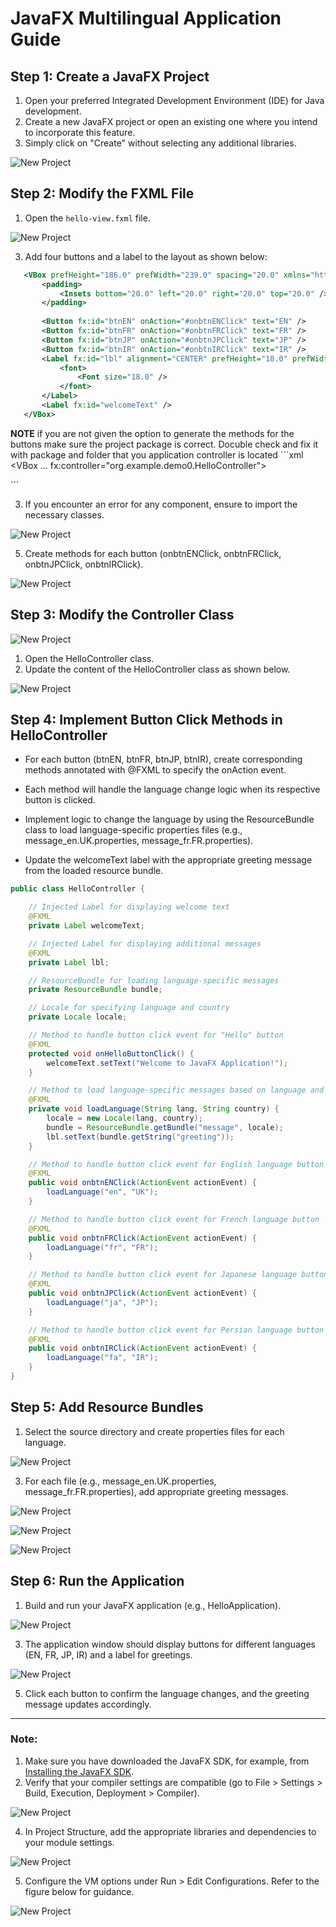 
# JavaFX Multilingual Application Guide

## Step 1: Create a JavaFX Project
1. Open your preferred Integrated Development Environment (IDE) for Java development.
2. Create a new JavaFX project or open an existing one where you intend to incorporate this feature.
3. Simply click on "Create" without selecting any additional libraries.

![New Project](/Images/jfx1.png)

## Step 2: Modify the FXML File
1. Open the `hello-view.fxml` file.

![New Project](/Images/jfx2.png)

3. Add four buttons and a label to the layout as shown below:


```xml
   <VBox prefHeight="186.0" prefWidth="239.0" spacing="20.0" xmlns="http://javafx.com/javafx/21" xmlns:fx="http://javafx.com/fxml/1" fx:controller="org.example.demo2.HelloController">
       <padding>
           <Insets bottom="20.0" left="20.0" right="20.0" top="20.0" />
       </padding>
       
       <Button fx:id="btnEN" onAction="#onbtnENClick" text="EN" />
       <Button fx:id="btnFR" onAction="#onbtnFRClick" text="FR" />
       <Button fx:id="btnJP" onAction="#onbtnJPClick" text="JP" />
       <Button fx:id="btnIR" onAction="#onbtnIRClick" text="IR" />
       <Label fx:id="lbl" alignment="CENTER" prefHeight="18.0" prefWidth="210.0" text="  ? ">
           <font>
               <Font size="18.0" />
           </font>
       </Label>
       <Label fx:id="welcomeText" />
   </VBox>
```
**NOTE** if you are not given the option to generate the methods for the buttons make sure the project package is correct. Docuble check and fix it with package and folder that you application controller is located 
´´´xml
<VBox ... fx:controller="org.example.demo0.HelloController">

´´´

3. If you encounter an error for any component, ensure to import the necessary classes.

![New Project](/Images/jfx3.png)

5. Create methods for each button (onbtnENClick, onbtnFRClick, onbtnJPClick, onbtnIRClick).

![New Project](/Images/jfx4.png)

## Step 3: Modify the Controller Class

![New Project](/Images/jfx5.png)

1. Open the HelloController class.
2. Update the content of the HelloController class as shown below.

![New Project](/Images/jfx6.png)

## Step 4: Implement Button Click Methods in HelloController
- For each button (btnEN, btnFR, btnJP, btnIR), create corresponding methods annotated with @FXML to specify the onAction event.

- Each method will handle the language change logic when its respective button is clicked.

- Implement logic to change the language by using the ResourceBundle class to load language-specific properties files (e.g., message_en.UK.properties, message_fr.FR.properties).

- Update the welcomeText label with the appropriate greeting message from the loaded resource bundle.

```java
public class HelloController {

    // Injected Label for displaying welcome text
    @FXML
    private Label welcomeText;

    // Injected Label for displaying additional messages
    @FXML
    private Label lbl;

    // ResourceBundle for loading language-specific messages
    private ResourceBundle bundle;

    // Locale for specifying language and country
    private Locale locale;

    // Method to handle button click event for "Hello" button
    @FXML
    protected void onHelloButtonClick() {
        welcomeText.setText("Welcome to JavaFX Application!");
    }

    // Method to load language-specific messages based on language and country
    @FXML
    private void loadLanguage(String lang, String country) {
        locale = new Locale(lang, country);
        bundle = ResourceBundle.getBundle("message", locale);
        lbl.setText(bundle.getString("greeting"));
    }

    // Method to handle button click event for English language button
    @FXML
    public void onbtnENClick(ActionEvent actionEvent) {
        loadLanguage("en", "UK");
    }

    // Method to handle button click event for French language button
    @FXML
    public void onbtnFRClick(ActionEvent actionEvent) {
        loadLanguage("fr", "FR");
    }

    // Method to handle button click event for Japanese language button
    @FXML
    public void onbtnJPClick(ActionEvent actionEvent) {
        loadLanguage("ja", "JP");
    }

    // Method to handle button click event for Persian language button
    @FXML
    public void onbtnIRClick(ActionEvent actionEvent) {
        loadLanguage("fa", "IR");
    }
}


```
## Step 5: Add Resource Bundles
1. Select the source directory and create properties files for each language.

![New Project](/Images/jfx7.png)

3. For each file (e.g., message_en.UK.properties, message_fr.FR.properties), add appropriate greeting messages.

![New Project](/Images/jfx8.png)

![New Project](/Images/jfx9.png)

![New Project](/Images/jfx10.png)

## Step 6: Run the Application

1. Build and run your JavaFX application (e.g., HelloApplication).

![New Project](/Images/jfx11.png)

3. The application window should display buttons for different languages (EN, FR, JP, IR) and a label for greetings.

![New Project](/Images/jfx12.png)

5. Click each button to confirm the language changes, and the greeting message updates accordingly.

-----------------------------------------------------------------------------------------------------------
### Note:
1. Make sure you have downloaded the JavaFX SDK, for example, from [Installing the JavaFX SDK](https://www.oracle.com/java/technologies/install-javafx-sdk.html).
2. Verify that your compiler settings are compatible (go to File > Settings > Build, Execution, Deployment > Compiler).

![New Project](/Images/jfx15.JPG)

4. In Project Structure, add the appropriate libraries and dependencies to your module settings.

![New Project](/Images/jfx14.JPG)

5. Configure the VM options under Run > Edit Configurations. Refer to the figure below for guidance.

![New Project](/Images/jfx13.JPG)

